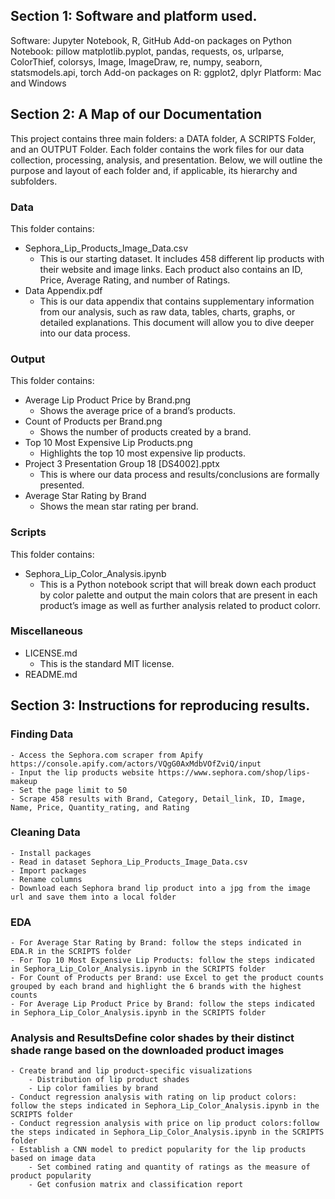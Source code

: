## Section 1: Software and platform used.
Software: Jupyter Notebook, R, GitHub
Add-on packages on Python Notebook: pillow matplotlib.pyplot, pandas, requests, os, urlparse, ColorThief, colorsys, Image, ImageDraw, re, numpy, seaborn, statsmodels.api, torch
Add-on packages on R: ggplot2, dplyr
Platform: Mac and Windows

## Section 2: A Map of our Documentation
This project contains three main folders: a DATA folder, A SCRIPTS Folder, and an OUTPUT Folder. Each folder contains the work files for our data collection, processing, analysis, and presentation. Below, we will outline the purpose and layout of each folder and, if applicable, its hierarchy and subfolders.
### Data 
This folder contains:
- Sephora_Lip_Products_Image_Data.csv
    - This is our starting dataset. It includes 458 different lip products with their website and image links. Each product also contains an ID, Price, Average Rating, and number of Ratings.
- Data Appendix.pdf
    - This is our data appendix that contains supplementary information from our analysis, such as raw data, tables, charts, graphs, or detailed explanations. This document will allow you to dive deeper into our data process.
### Output
This folder contains:
- Average Lip Product Price by Brand.png
    - Shows the average price of a brand’s products.
- Count of Products per Brand.png
    - Shows the number of products created by a brand.
- Top 10 Most Expensive Lip Products.png
    - Highlights the top 10 most expensive lip products.
- Project 3 Presentation Group 18 [DS4002].pptx
    - This is where our data process and results/conclusions are formally presented.
- Average Star Rating by Brand
    - Shows the mean star rating per brand.
### Scripts
This folder contains:
- Sephora_Lip_Color_Analysis.ipynb
    - This is a Python notebook script that will break down each product by color palette and output the main colors that are present in each product’s image as well as further analysis related to product colorr.
### Miscellaneous
- LICENSE.md
    - This is the standard MIT license.
- README.md

## Section 3: Instructions for reproducing results.
### Finding Data
    - Access the Sephora.com scraper from Apify https://console.apify.com/actors/VQgG0AxMdbVOfZviQ/input
    - Input the lip products website https://www.sephora.com/shop/lips-makeup
    - Set the page limit to 50
    - Scrape 458 results with Brand, Category, Detail_link, ID, Image, Name, Price, Quantity_rating, and Rating
### Cleaning Data
    - Install packages
    - Read in dataset Sephora_Lip_Products_Image_Data.csv
    - Import packages
    - Rename columns
    - Download each Sephora brand lip product into a jpg from the image url and save them into a local folder
### EDA
    - For Average Star Rating by Brand: follow the steps indicated in EDA.R in the SCRIPTS folder
    - For Top 10 Most Expensive Lip Products: follow the steps indicated in Sephora_Lip_Color_Analysis.ipynb in the SCRIPTS folder
    - For Count of Products per Brand: use Excel to get the product counts grouped by each brand and highlight the 6 brands with the highest counts 
    - For Average Lip Product Price by Brand: follow the steps indicated in Sephora_Lip_Color_Analysis.ipynb in the SCRIPTS folder
### Analysis and ResultsDefine color shades by their distinct shade range based on the downloaded product images
    - Create brand and lip product-specific visualizations
        - Distribution of lip product shades
        - Lip color families by brand
    - Conduct regression analysis with rating on lip product colors: follow the steps indicated in Sephora_Lip_Color_Analysis.ipynb in the SCRIPTS folder
    - Conduct regression analysis with price on lip product colors:follow the steps indicated in Sephora_Lip_Color_Analysis.ipynb in the SCRIPTS folder
    - Establish a CNN model to predict popularity for the lip products based on image data
        - Set combined rating and quantity of ratings as the measure of product popularity
        - Get confusion matrix and classification report
